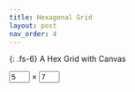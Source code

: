 ```yaml
---
title: Hexagonal Grid
layout: post
nav_order: 4
---
```


{: .fs-6}
A Hex Grid with Canvas

<form>
    <input id="h" type="number" style="width: 5ch;" min="0" max="99" value="5" onchange="refresh()">
    ×
    <input id="w" type="number" style="width: 5ch;" min="0" max="99" value="7" onchange="refresh()">
</form>

<br>

<canvas id='grid' height=500 width=500 style="width:100%; height:100%; margin:0"></canvas>

<script type="text/javascript" src="../src/hex.js"></script>
